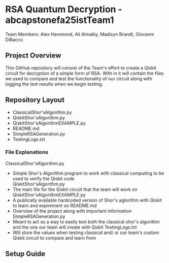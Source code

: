 # RSA Quantum Decryption - abcapstonefa25istTeam1
Team Members: Alex Hammond, Ali Almalky, Madisyn Brandt, Giovanni DiBacco

## Project Overview
  This GitHub repository will consist of the Team's effort to create a Qiskit circuit for decryption of a simple form of RSA. With in it will contain the files we used to compare and test the functionality of our circuit along with logging the test results when we begin testing.

## Repository Layout
- ClassicalShor'sAlgorithm.py
- QiskitShor'sAlgorithm.py
- QiskitShor'sAlgorithmEXAMPLE.py
- README.md
- SimpleRSAGeneration.py
- TestingLogs.txt

### File Explanations
ClassicalShor'sAlgorithm.py
- Simple Shor's Algorithm program to work with classical computing to be used to verify the Qiskit code  
QiskitShor'sAlgorithm.py
- The main file for the Qiskit circuit that the team will work on
QiskitShor'sAlgorithmEXAMPLE.py
- A publically available hardcoded version of Shor's aglorithm with Qiskit to learn and expirement on
README.md
- Overview of the project along with important information
SimpleRSAGeneration.py
- Meant to act as a way to easily test both the classical shor's algorithm and the one our team will create with Qiskit
TestingLogs.txt
- Will store the values when testing classical and/ or our team's custom Qiskit circuit to compare and learn from

## Setup Guide
